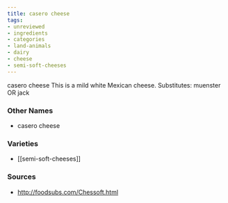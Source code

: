 ```yaml
---
title: casero cheese
tags:
- unreviewed
- ingredients
- categories
- land-animals
- dairy
- cheese
- semi-soft-cheeses
---
```

casero cheese This is a mild white Mexican cheese. Substitutes: muenster OR jack

### Other Names

* casero cheese

### Varieties

* [[semi-soft-cheeses]]

### Sources
* http://foodsubs.com/Chessoft.html
